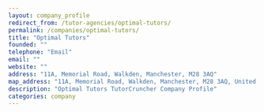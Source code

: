 ```yaml
---
layout: company_profile
redirect_from: /tutor-agencies/optimal-tutors/
permalink: /companies/optimal-tutors/
title: "Optimal Tutors"
founded: ""
telephone: "Email"
email: ""
website: ""
address: "11A, Memorial Road, Walkden, Manchester, M28 3AQ"
map_address: "11A, Memorial Road, Walkden, Manchester, M28 3AQ, United Kingdom"
description: "Optimal Tutors TutorCruncher Company Profile"
categories: company
---
```



